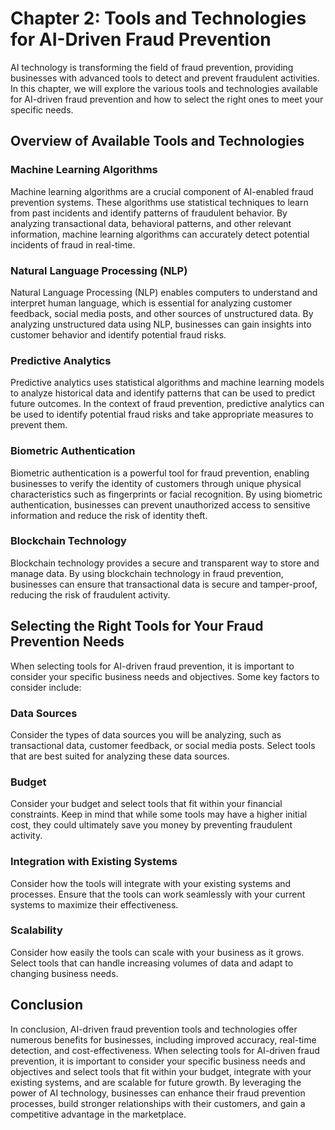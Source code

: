 Chapter 2: Tools and Technologies for AI-Driven Fraud Prevention
================================================================

AI technology is transforming the field of fraud prevention, providing businesses with advanced tools to detect and prevent fraudulent activities. In this chapter, we will explore the various tools and technologies available for AI-driven fraud prevention and how to select the right ones to meet your specific needs.

Overview of Available Tools and Technologies
--------------------------------------------

### Machine Learning Algorithms

Machine learning algorithms are a crucial component of AI-enabled fraud prevention systems. These algorithms use statistical techniques to learn from past incidents and identify patterns of fraudulent behavior. By analyzing transactional data, behavioral patterns, and other relevant information, machine learning algorithms can accurately detect potential incidents of fraud in real-time.

### Natural Language Processing (NLP)

Natural Language Processing (NLP) enables computers to understand and interpret human language, which is essential for analyzing customer feedback, social media posts, and other sources of unstructured data. By analyzing unstructured data using NLP, businesses can gain insights into customer behavior and identify potential fraud risks.

### Predictive Analytics

Predictive analytics uses statistical algorithms and machine learning models to analyze historical data and identify patterns that can be used to predict future outcomes. In the context of fraud prevention, predictive analytics can be used to identify potential fraud risks and take appropriate measures to prevent them.

### Biometric Authentication

Biometric authentication is a powerful tool for fraud prevention, enabling businesses to verify the identity of customers through unique physical characteristics such as fingerprints or facial recognition. By using biometric authentication, businesses can prevent unauthorized access to sensitive information and reduce the risk of identity theft.

### Blockchain Technology

Blockchain technology provides a secure and transparent way to store and manage data. By using blockchain technology in fraud prevention, businesses can ensure that transactional data is secure and tamper-proof, reducing the risk of fraudulent activity.

Selecting the Right Tools for Your Fraud Prevention Needs
---------------------------------------------------------

When selecting tools for AI-driven fraud prevention, it is important to consider your specific business needs and objectives. Some key factors to consider include:

### Data Sources

Consider the types of data sources you will be analyzing, such as transactional data, customer feedback, or social media posts. Select tools that are best suited for analyzing these data sources.

### Budget

Consider your budget and select tools that fit within your financial constraints. Keep in mind that while some tools may have a higher initial cost, they could ultimately save you money by preventing fraudulent activity.

### Integration with Existing Systems

Consider how the tools will integrate with your existing systems and processes. Ensure that the tools can work seamlessly with your current systems to maximize their effectiveness.

### Scalability

Consider how easily the tools can scale with your business as it grows. Select tools that can handle increasing volumes of data and adapt to changing business needs.

Conclusion
----------

In conclusion, AI-driven fraud prevention tools and technologies offer numerous benefits for businesses, including improved accuracy, real-time detection, and cost-effectiveness. When selecting tools for AI-driven fraud prevention, it is important to consider your specific business needs and objectives and select tools that fit within your budget, integrate with your existing systems, and are scalable for future growth. By leveraging the power of AI technology, businesses can enhance their fraud prevention processes, build stronger relationships with their customers, and gain a competitive advantage in the marketplace.
